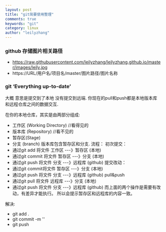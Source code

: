 ```yaml
---
layout: post
title: "git简要使用整理"
comments: true
keywords: "git"
category: linux
author: "leilyzhang"
---
```





### github 存储图片相关路径
- https://raw.githubusercontent.com/leilyzhang/leilyzhang.github.io/master/images/leily.jpg
- https://URL/用户名/项目名/master/图片路径/图片名称



### git ‘Everything up-to-date’
大概 意思是提交到了本地 没有提交到远端.
你现在的pull和push都是本地版本库和远程仓库之间的数据交互.

在你的本地仓库，其实是由两部分组成:
- 工作区 (Working Directory) //看得见的
- 版本库 (Repository) //看不见的
- 暂存区(Stage)
- 分支 (branch)
版本库包含暂存区和分支.
流程：
初次提交：
 - 通过git add 将文件 工作区 ---》暂存区 (本地)
 - 通过git commit 将文件 暂存区 ---》分支 (本地)
 - 通过git push 将文件 分支 ---》远程库 (github)
提交改动：
 - 通过git commit将文件 暂存区 ---》分支 (本地)
 - 通过git push 将文件 分支 ---》远程库 (github)
pull&push
 - 通过git pull 将文件 远程库 ---》分支 (本地)
 - 通过git push 将文件 分支 ---》远程库 (github)
而上面的两个操作是需要有改动，有差异才能执行。
所以会提示暂存区和远程库的内容一致。

解决:
- git add .
- git commit -m ''
- git push
